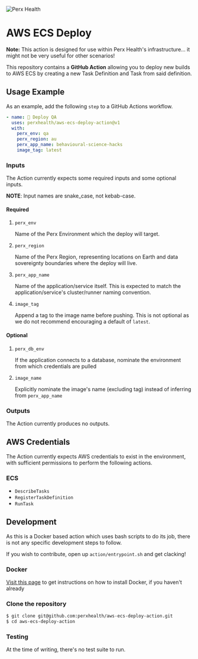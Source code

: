 ![Perx Health](https://user-images.githubusercontent.com/4101096/163123610-9dfa9263-1518-4f5d-8839-9ddc142a513e.png)

# AWS ECS Deploy

**Note:** This action is designed for use within Perx Health's infrastructure...
it might not be very useful for other scenarios!

This repository contains a **GitHub Action** allowing you to deploy new builds
to AWS ECS by creating a new Task Definition and Task from said definition.

## Usage Example

As an example, add the following `step` to a GitHub Actions workflow.

```yaml
- name: 🚀 Deploy QA
  uses: perxhealth/aws-ecs-deploy-action@v1
  with:
    perx_env: qa
    perx_region: au
    perx_app_name: behavioural-science-hacks
    image_tag: latest
```

### Inputs

The Action currently expects some required inputs and
some optional inputs.

**NOTE**: Input names are snake_case, not kebab-case.

#### Required

1. `perx_env`

    Name of the Perx Environment which the deploy will target.

2. `perx_region`

    Name of the Perx Region, representing locations on Earth and data
    sovereignty boundaries where the deploy will live.

3. `perx_app_name`

    Name of the application/service itself. This is expected to match the
    application/service's cluster/runner naming convention.

4. `image_tag`

    Append a tag to the image name before pushing. This is not optional as we
    do not recommend encouraging a default of `latest`.

#### Optional

1. `perx_db_env`

    If the application connects to a database, nominate the environment
    from which credentials are pulled

2. `image_name`

    Explicitly nominate the image's name (excluding tag) instead of
    inferring from `perx_app_name`

### Outputs

The Action currently produces no outputs.

## AWS Credentials

The Action currently expects AWS credentials to exist in the environment, with
sufficient permissions to perform the following actions.

### ECS

- `DescribeTasks`
- `RegisterTaskDefinition`
- `RunTask`

## Development

As this is a Docker based action which uses bash scripts to do its job, there
is not any specific development steps to follow.

If you wish to contribute, open up `action/entrypoint.sh` and get clacking!

### Docker

[Visit this page](https://docs.docker.com/get-docker/) to get instructions on
how to install Docker, if you haven't already

### Clone the repository

```bash
$ git clone git@github.com:perxhealth/aws-ecs-deploy-action.git
$ cd aws-ecs-deploy-action
```

### Testing

At the time of writing, there's no test suite to run.
